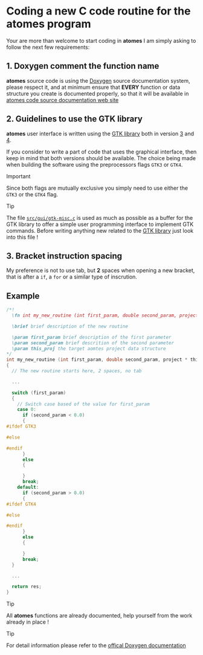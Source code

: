 # Coding a new C code routine for the **atomes** program

Your are more than welcome to start coding in **atomes** I am simply asking to follow the next few requirements: 

## 1. Doxygen comment the function name

**atomes** source code is using the [Doxygen][doxygen] source documentation system, please respect it, and at minimum ensure that **EVERY** function or data structure you create is documented properly, so that it will be available in [atomes code source documentation web site][atomes_doxygen]

## 2. Guidelines to use the GTK library

**atomes** user interface is written using the [GTK library][gtk] both in version [3][gtk3] and [4][gtk4]. 

If you consider to write a part of code that uses the graphical interface, then keep in mind that both versions should be available. 
The choice being made when building the software using the preprocessors flags `GTK3` or `GTK4`. 

> [!IMPORTANT]
> Since both flags are mutually exclusive you simply need to use either the `GTK3` or the `GTK4` flag.

> [!TIP]
> The file [`src/gui/gtk-misc.c`][gtk-misc.c] is used as much as possible as a buffer for the GTK library
> to offer a simple user programming interface to implement GTK commands. 
> Before writing anything new related to the [GTK library][gtk] just look into this file !

## 3. Bracket instruction spacing

My preference is not to use tab, but **2** spaces when opening a new bracket, that is after a `if`, a `for` or a similar type of inscrution. 

## Example

```C
/*!
  \fn int my_new_routine (int first_param, double second_param, project * this_proj)

  \brief brief description of the new routine

  \param first_param brief description of the first parameter
  \param second_param brief descrition of the second parameter
  \param this_proj the target aomtes project data structure
*/
int my_new_routine (int first_param, double second_param, project * this_proj)
{
  // The new routine starts here, 2 spaces, no tab 

  ...

  switch (first_param)
  {
    // Switch case based of the value for first_param
    case 0:
      if (second_param < 0.0)
      {
#ifdef GTK3

#else

#endif 
      }
      else
      {

      }
      break;
    default:    
      if (second_param > 0.0)
      {
#ifdef GTK4

#else

#endif
      }
      else
      {

      }
      break;
  }

  ...

  return res;
}
```

> [!TIP]
> All **atomes** functions are already documented, help yourself from the work already in place !

> [!TIP]
> For detail information please refer to the [offical Doxygen documentation][doxydoc]
 
[Doxygen]:https://www.doxygen.nl/
[atomes_doxygen]:https://slookeur.github.io/atomes-doxygen/index.html
[doxydoc]:https://www.doxygen.nl/manual/
[gtk]:https://www.gtk.org/
[gtk3]:https://docs.gtk.org/gtk3/
[gtk4]:https://docs.gtk.org/gtk4/
[gtk-misc.c]:https://slookeur.github.io/atomes-doxygen/d8/d90/gtk-misc_8c.html
